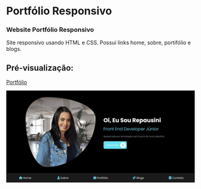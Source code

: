 # Portfólio Responsivo
### Website Portfólio Responsivo

 <p>Site responsivo usando HTML e CSS. Possui links home, sobre, portifólio e blogs.</p>

## Pré-visualização:

[Portfólio](https://portfolio-repausini.netlify.app/)

<div align="center"><img src="assets/img-readme.jpeg" width=auto>
</div>
